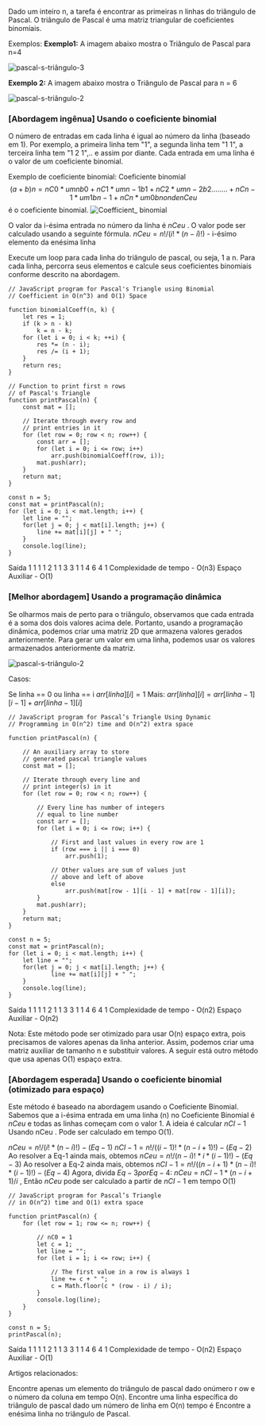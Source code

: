 Dado um inteiro n, a tarefa é encontrar as primeiras n linhas do triângulo de Pascal. O triângulo de Pascal é uma matriz triangular de coeficientes binomiais.

Exemplos:
**Exemplo1:** A imagem abaixo mostra o Triângulo de Pascal para n=4

![pascal-s-triângulo-3](https://media.geeksforgeeks.org/wp-content/uploads/20241107122902970885/pascal-s-triangle-3.webp)

  

**Exemplo 2:** A imagem abaixo mostra o Triângulo de Pascal para n = 6

![pascal-s-triângulo-2](https://media.geeksforgeeks.org/wp-content/uploads/20241107121823605627/pascal-s-triangle-2.webp)

### [Abordagem ingênua] Usando o coeficiente binomial

O número de entradas em cada linha é igual ao número da linha (baseado em 1). Por exemplo, a primeira linha tem "1", a segunda linha tem "1 1", a terceira linha tem "1 2 1",.. e assim por diante. Cada entrada em uma linha é o valor de um coeficiente binomial.

Exemplo de coeficiente binomial: 
Coeficiente binomial
$$
(a+b)n = nC0*umnb0 + nC1*umn-1b1 + nC2*umn-2b2 . . . . . . . . + nCn-1*um1bn-1 + nCn*um0bn onde nCeu
$$é o coeficiente binomial.
![Coefficient_ binomial](https://media.geeksforgeeks.org/wp-content/uploads/20241106161202797444/Binomial-Coefficient_.webp)

O valor da i-ésima entrada no número da linha é $nCeu$ . O valor pode ser calculado usando a seguinte fórmula.
 $nCeu = n! / (i! * (n-i)!)$ - i-ésimo elemento da enésima linha

Execute um loop para cada linha do triângulo de pascal, ou seja, 1 a n. Para cada linha, percorra seus elementos e calcule seus coeficientes binomiais conforme descrito na abordagem.

```
// JavaScript program for Pascal's Triangle using Binomial
// Coefficient in O(n^3) and O(1) Space 

function binomialCoeff(n, k) {
    let res = 1;
    if (k > n - k)
        k = n - k;
    for (let i = 0; i < k; ++i) {
        res *= (n - i);
        res /= (i + 1);
    }
    return res;
}

// Function to print first n rows 
// of Pascal's Triangle 
function printPascal(n) {
    const mat = [];
    
    // Iterate through every row and
    // print entries in it
    for (let row = 0; row < n; row++) {
        const arr = [];
        for (let i = 0; i <= row; i++)
            arr.push(binomialCoeff(row, i));
        mat.push(arr);
    }
    return mat;
}

const n = 5;
const mat = printPascal(n);
for (let i = 0; i < mat.length; i++) {
    let line = "";
    for(let j = 0; j < mat[i].length; j++) {
        line += mat[i][j] + " ";
    }
    console.log(line);
}
```

Saída
1 
1 1 
1 2 1 
1 3 3 1 
1 4 6 4 1 
Complexidade de tempo - O(n3)
Espaço Auxiliar - O(1)

### [Melhor abordagem] Usando a programação dinâmica

Se olharmos mais de perto para o triângulo, observamos que cada entrada é a soma dos dois valores acima dele. Portanto, usando  a programação dinâmica, podemos criar uma matriz 2D que armazena  valores gerados anteriormente. Para gerar um valor em uma linha, podemos usar os valores armazenados anteriormente da matriz. 

![pascal-s-triângulo-2](https://media.geeksforgeeks.org/wp-content/uploads/20241106162309124196/pascal-s-triangle-2.webp)



Casos:

Se linha == 0 ou linha == i
$arr[linha][i] =1$
Mais:
$arr[linha][i] = arr[linha-1][i-1] + arr[linha-1][i]$

```
// JavaScript program for Pascal’s Triangle Using Dynamic 
// Programming in O(n^2) time and O(n^2) extra space 

function printPascal(n) {
    
    // An auxiliary array to store 
    // generated pascal triangle values
    const mat = [];

    // Iterate through every line and 
    // print integer(s) in it
    for (let row = 0; row < n; row++) {
      
        // Every line has number of integers 
        // equal to line number
        const arr = [];
        for (let i = 0; i <= row; i++) {
          
            // First and last values in every row are 1
            if (row === i || i === 0)
                arr.push(1);
              
            // Other values are sum of values just 
            // above and left of above
            else
                arr.push(mat[row - 1][i - 1] + mat[row - 1][i]);
        }
        mat.push(arr);
    }
    return mat;
}

const n = 5;
const mat = printPascal(n);
for (let i = 0; i < mat.length; i++) {
    let line = "";
    for(let j = 0; j < mat[i].length; j++) {
            line += mat[i][j] + " ";
    }
    console.log(line);
}
```

Saída
1 
1 1 
1 2 1 
1 3 3 1 
1 4 6 4 1 
Complexidade de tempo - O(n2)
Espaço Auxiliar - O(n2)

Nota: Este método pode ser otimizado para usar O(n) espaço extra, pois precisamos de valores apenas da linha anterior. Assim, podemos criar uma matriz auxiliar de tamanho n e substituir valores. A seguir está outro método que usa apenas O(1) espaço extra.

### [Abordagem esperada] Usando o coeficiente binomial (otimizado para espaço)

Este método é baseado na abordagem usando o Coeficiente Binomial. Sabemos que a i-ésima entrada em uma linha (n) no Coeficiente Binomial é $nCeu$ e todas as linhas começam com o valor 1. A ideia é calcular $nCI-1$  Usando nCeu . Pode ser calculado em tempo O(1).

$nCeu = n! / (i! * (n-i)!)   - (Eq - 1)$
$nCI-1 = n! / ((i-1)! * (n-i+1)!)  - (Eq - 2)$
Ao resolver a Eq-1 ainda mais, obtemos $nCeu = n! / (n-i)! * i * (i-1)!) -  (Eq - 3)$
Ao resolver a Eq-2 ainda mais, obtemos $nCI-1  = n! / ((n- i + 1) * (n-i)! * (i-1)! ) - (Eq - 4)$
Agora, divida $Eq - 3 por Eq - 4:$ 
$nCeu = nCI-1 * (n-i+1) / i$ , Então $nCeu$ pode ser calculado a partir de $nCI-1$ em tempo O(1)

```
// JavaScript program for Pascal’s Triangle
// in O(n^2) time and O(1) extra space

function printPascal(n) {
    for (let row = 1; row <= n; row++) {
      
        // nC0 = 1
        let c = 1;
        let line = "";
        for (let i = 1; i <= row; i++) {

            // The first value in a row is always 1
            line += c + " ";
            c = Math.floor(c * (row - i) / i);
        }
        console.log(line);
    }
}

const n = 5;
printPascal(n);
```

Saída
1 
1 1 
1 2 1 
1 3 3 1 
1 4 6 4 1 
Complexidade de tempo - O(n2)
Espaço Auxiliar - O(1)

Artigos relacionados:

Encontre apenas um elemento do triângulo de pascal dado onúmero r ow e o número da coluna em tempo O(n).
Encontre uma linha específica do triângulo de pascal dado um número de linha em O(n) tempo é Encontre a enésima linha no triângulo de Pascal.

